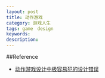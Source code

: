 ```yaml
---
layout: post
title: 动作游戏
category: 游戏人生
tags: game　design
keywords:
description: 
---
```


##Reference

* [动作游戏设计中极容易犯的设计错误](http://bbs.gameres.com/thread_232890.html)